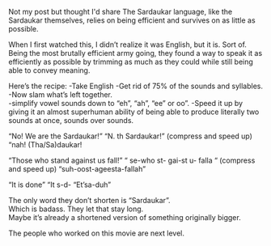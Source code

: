 Not my post but thought I'd share
The Sardaukar language, like the Sardaukar themselves, relies on being efficient and survives on as little as possible. 

When I first watched this, I didn’t realize it was English, but it is.  Sort of.  Being the most brutally efficient army going, they found a way to speak it as efficiently as possible by trimming as much as they could while still being able to convey meaning. 

Here’s the recipe:
-Take English
-Get rid of 75% of the sounds and syllables. 
-Now slam what’s left together.  
-simplify vowel sounds down to “eh”, “ah”, “ee” or oo”. 
-Speed it up by giving it an almost superhuman ability of being able to produce literally two sounds at once, sounds over sounds. 

“No! We are the Sardaukar!” 
“N.                 th   Sardaukar!”
(compress and speed up)
“nah! (Tha/Sa)daukar! 

“Those who stand against us fall!”
 “     se-who st-         gai-st u- falla “
(compress and speed up)
“suh-oost-ageesta-fallah”


“It is done”
“It  s-d-
“Et’sa-duh”

The only word they don’t shorten is “Sardaukar”.   
Which is badass. They let that stay long.  
Maybe it’s already a shortened version of something originally bigger. 

The people who worked on this movie are next level.